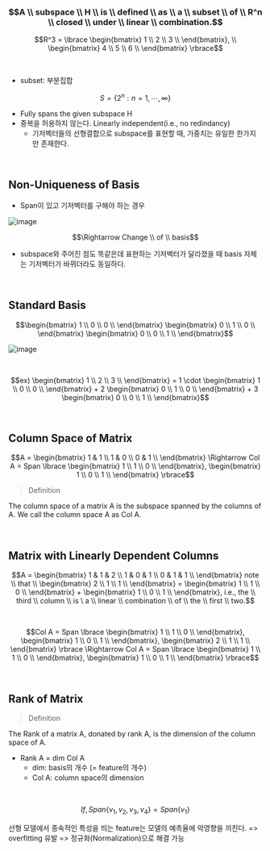 ### $$A \\ subspace \\ H \\ is \\ defined \\ as \\ a \\ subset \\ of \\ R^n \\ closed \\ under \\ linear \\ combination.$$

$$R^3 = \lbrace \begin{bmatrix}
         1 \\
         2 \\
         3 \\ \end{bmatrix}, \\ \begin{bmatrix}
                                4 \\
                                5 \\
                                6 \\ \end{bmatrix} \rbrace$$

<br>

- subset: 부분집합

$$S = \lbrace 2^n: n = 1, \cdots, \infty \rbrace$$

- Fully spans the given subspace H
- 중복을 허용하지 않는다. Linearly independent(i.e., no redindancy)
  - 기저벡터들의 선형결합으로 subspace를 표현할 때, 가중치는 유일한 한가지만 존재한다.

<br>

## Non-Uniqueness of Basis

- Span이 있고 기저벡터를 구해야 하는 경우

![image](https://user-images.githubusercontent.com/84713532/224192963-18e317a0-2944-4f9b-bb02-674b720d4452.png)

$$\Rightarrow Change \\ of \\ basis$$

- subspace와 주어진 점도 똑같은데 표현하는 기저벡터가 달라졌을 때 basis 자체는 기저벡터가 바뀌더라도 동일하다.

<br>

## Standard Basis

$$\begin{bmatrix}
  1 \\
  0 \\ 
  0 \\ \end{bmatrix} \begin{bmatrix}
                     0 \\
                     1 \\
                     0 \\ \end{bmatrix} \begin{bmatrix}
                                        0 \\
                                        0 \\
                                        1 \\ \end{bmatrix}$$

![image](https://user-images.githubusercontent.com/84713532/224193826-18f6a932-c4c3-42d4-8a6d-35239f73c521.png)

<br>

$$ex) \begin{bmatrix}
      1 \\
      2 \\
      3 \\ \end{bmatrix} = 1 \cdot \begin{bmatrix}
                                   1 \\
                                   0 \\
                                   0 \\ \end{bmatrix} + 2 \begin{bmatrix}
                                                          0 \\
                                                          1 \\
                                                          0 \\ \end{bmatrix} + 3 \begin{bmatrix}
                                                                                 0 \\
                                                                                 0 \\
                                                                                 1 \\ \end{bmatrix}$$
                                                                                 
<br>

## Column Space of Matrix

$$A = \begin{bmatrix}
      1 & 1 \\
      1 & 0 \\
      0 & 1 \\ \end{bmatrix}  \Rightarrow Col A = Span \lbrace \begin{bmatrix}
                                                               1 \\
                                                               1 \\
                                                               0 \\ \end{bmatrix}, \begin{bmatrix}
                                                                                   1 \\
                                                                                   0 \\
                                                                                   1 \\ \end{bmatrix} \rbrace$$
                                                                                   
> Definition

The column space of a matrix A is the subspace spanned by the columns of A. We call the column space A as Col A.

<br>

## Matrix with Linearly Dependent Columns

$$A = \begin{bmatrix}
      1 & 1 & 2 \\
      1 & 0 & 1 \\
      0 & 1 & 1 \\ \end{bmatrix} note \\ that \\ \begin{bmatrix}
                                                 2 \\
                                                 1 \\
                                                 1 \\ \end{bmatrix} = \begin{bmatrix}
                                                                      1 \\
                                                                      1 \\
                                                                      0 \\ \end{bmatrix} + \begin{bmatrix}
                                                                                           1 \\
                                                                                           0 \\
                                                                                           1 \\ \end{bmatrix}, i.e., the \\ third \\ column \\ is \ a \\ linear \\ combination \\ of \\ the \\ first \\ two.$$

<br>

$$Col A = Span \lbrace \begin{bmatrix}
                       1 \\
                       1 \\ 
                       0 \\ \end{bmatrix}, \begin{bmatrix}
                                           1 \\
                                           0 \\
                                           1 \\ \end{bmatrix}, \begin{bmatrix}
                                                               2 \\
                                                               1 \\
                                                               1 \\ \end{bmatrix} \rbrace \Rightarrow Col A = Span \lbrace \begin{bmatrix}
                                                                                                                           1 \\
                                                                                                                           1 \\
                                                                                                                           0 \\ \end{bmatrix}, \begin{bmatrix}
                                                                                                                                               1 \\
                                                                                                                                               0 \\
                                                                                                                                               1 \\ \end{bmatrix} \rbrace$$

<br>

## Rank of Matrix

> Definition

The Rank of a matrix A, donated by rank A, is the dimension of the column space of A.

- Rank A = dim Col A
  - dim: basis의 개수 (= feature의 개수)
  - Col A: column space의 dimension

<br>

$$If, Span \lbrace v_1, v_2, v_3, v_4 \rbrace = Span \lbrace v_1 \rbrace$$

선형 모델에서 종속적인 특성을 띄는 feature는 모델의 예측율에 악영향을 끼친다.
=> overfitting 유발
=> 정규화(Normalization)으로 해결 가능
